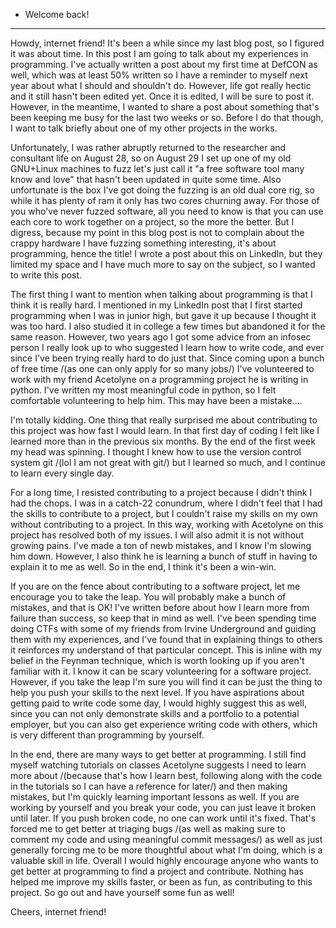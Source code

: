 * Welcome back!
 ---

Howdy, internet friend! It's been a while since my last blog post, so I figured it was about time. In this post I am going to talk about my experiences in programming. I've actually written a post about my first time at DefCON as well, which was at least 50% written so I have a reminder to myself next year about what I should and shouldn't do. However, life got really hectic and it still hasn't been edited yet. Once it is edited, I will be sure to post it. However, in the meantime, I wanted to share a post about something that's been keeping me busy for the last two weeks or so. Before I do that though, I want to talk briefly about one of my other projects in the works.

Unfortunately, I was rather abruptly returned to the researcher and consultant life on August 28, so on August 29 I set up one of my old GNU+Linux machines to fuzz let's just call it "a free software tool many know and love" that hasn't been updated in quite some time. Also unfortunate is the box I've got doing the fuzzing is an old dual core rig, so while it has plenty of ram it only has two cores churning away. For those of you who've never fuzzed software, all you need to know is that you can use each core to work together on a project, so the more the better. But I digress, because my point in this blog post is not to complain about the crappy hardware I have fuzzing something interesting, it's about programming, hence the title! I wrote a post about this on LinkedIn, but they limited my space and I have much more to say on the subject, so I wanted to write this post. 

The first thing I want to mention when talking about programming is that I think it is really hard. I mentioned in my LinkedIn post that I first started programming when I was in junior high, but gave it up because I thought it was too hard. I also studied it in college a few times but abandoned it for the same reason. However, two years ago I got some advice from an infosec person I really look up to who suggested I learn how to write code, and ever since I've been trying really hard to do just that. Since coming upon a bunch of free time /(as one can only apply for so many jobs/) I've volunteered to work with my friend Acetolyne on a programming project he is writing in python. I've written my most meaningful code in python, so I felt comfortable volunteering to help him. This may have been a mistake....

I'm totally kidding. One thing that really surprised me about contributing to this project was how fast I would learn. In that first day of coding I felt like I learned more than in the previous six months. By the end of the first week my head was spinning. I thought I knew how to use the version control system git /(lol I am not great with git/) but I learned so much, and I continue to learn every single day.

For a long time, I resisted contributing to a project because I didn't think I had the chops. I was in a catch-22 conundrum, where I didn't feel that I had the skills to contribute to a project, but I couldn't raise my skills on my own without contributing to a project. In this way, working with Acetolyne on this project has resolved both of my issues. I will also admit it is not without growing pains. I've made a ton of newb mistakes, and I know I'm slowing him down. However, I also think he is learning a bunch of stuff in having to explain it to me as well. So in the end, I think it's been a win-win.

If you are on the fence about contributing to a software project, let me encourage you to take the leap. You will probably make a bunch of mistakes, and that is OK! I've written before about how I learn more from failure than success, so keep that in mind as well. I've been spending time doing CTFs with some of my friends from Irvine Underground and guiding them with my experiences, and I've found that in explaining things to others it reinforces my understand of that particular concept. This is inline with my belief in the Feynman technique, which is worth looking up if you aren't familiar with it. I know it can be scary volunteering for a software project. However, if you take the leap I'm sure you will find it can be just the thing to help you push your skills to the next level. If you have aspirations about getting paid to write code some day, I would highly suggest this as well, since you can not only demonstrate skills and a portfolio to a potential employer, but you can also get experience writing code with others, which is very different than programming by yourself.

In the end, there are many ways to get better at programming. I still find myself watching tutorials on classes Acetolyne suggests I need to learn more about /(because that's how I learn best, following along with the code in the tutorials so I can have a reference for later/) and then making mistakes, but I'm quickly learning important lessons as well. If you are working by yourself and you break your code, you can just leave it broken until later. If you push broken code, no one can work until it's fixed. That's forced me to get better at triaging bugs /(as well as making sure to comment my code and using meaningful commit messages/) as well as just generally forcing me to be more thoughtful about what I'm doing, which is a valuable skill in life. Overall I would highly encourage anyone who wants to get better at programming to find a project and contribute. Nothing has helped me improve my skills faster, or been as fun, as contributing to this project. So go out and have yourself some fun as well!

Cheers, internet friend!


